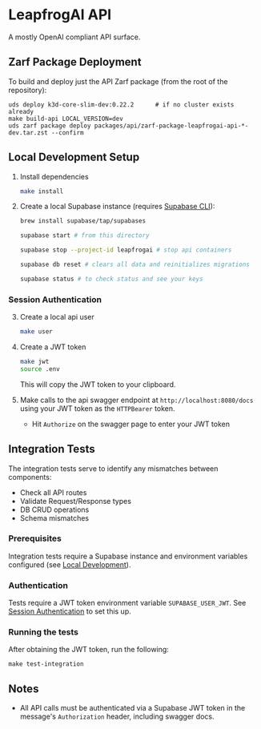 # LeapfrogAI API

A mostly OpenAI compliant API surface.

## Zarf Package Deployment

To build and deploy just the API Zarf package (from the root of the repository):

```shell
uds deploy k3d-core-slim-dev:0.22.2      # if no cluster exists already
make build-api LOCAL_VERSION=dev
uds zarf package deploy packages/api/zarf-package-leapfrogai-api-*-dev.tar.zst --confirm
```

## Local Development Setup

1. Install dependencies
    ```bash
    make install
    ```

2. Create a local Supabase instance (requires [Supabase CLI](https://supabase.com/docs/guides/cli/getting-started)):
    ```bash
    brew install supabase/tap/supabases

    supabase start # from this directory

    supabase stop --project-id leapfrogai # stop api containers

    supabase db reset # clears all data and reinitializes migrations

    supabase status # to check status and see your keys
    ```

### Session Authentication

3. Create a local api user
    ```bash
    make user
    ```

4. Create a JWT token
    ```bash
    make jwt
    source .env
    ```
    This will copy the JWT token to your clipboard.


5. Make calls to the api swagger endpoint at `http://localhost:8080/docs` using your JWT token as the `HTTPBearer` token.
   * Hit `Authorize` on the swagger page to enter your JWT token

## Integration Tests

The integration tests serve to identify any mismatches between components:

- Check all API routes
- Validate Request/Response types
- DB CRUD operations
- Schema mismatches

### Prerequisites

Integration tests require a Supabase instance and environment variables configured (see [Local Development](#local-development)).

### Authentication

Tests require a JWT token environment variable `SUPABASE_USER_JWT`. See [Session Authentication](#session-authentication) to set this up.

### Running the tests
After obtaining the JWT token, run the following:
```
make test-integration
```

## Notes

* All API calls must be authenticated via a Supabase JWT token in the message's `Authorization` header, including swagger docs.
